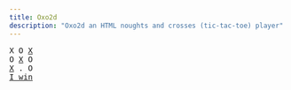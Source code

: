 ```yaml
---
title: Oxo2d 
description: "Oxo2d an HTML noughts and crosses (tic-tac-toe) player"
---
```


<pre class="oxo2d">
X O <u>X</u>
O <u>X</u> O
<u>X</u> . O
<a href="../">I win</a>
</pre>

